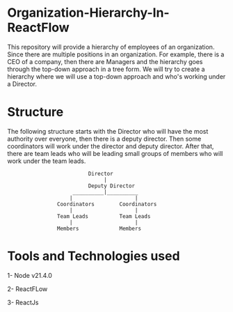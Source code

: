 # Organization-Hierarchy-In-ReactFlow

This repository will provide a hierarchy of employees of an organization. Since there are multiple positions in an organization. For example, there is a CEO of a company, then there are Managers and the hierarchy goes through the top-down approach in a tree form. We will try to create a hierarchy where we will use a top-down approach and who's working under a Director.

# Structure

The following structure starts with the Director who will have the most authority over everyone, then there is a deputy director. Then some coordinators will work under the director and deputy director. After that, there are team leads who will be leading small groups of members who will work under the team leads. 

                              Director
                                   |
                              Deputy Director
                         __________|__________ 
                        |                    |
                    Coordinators        Coordinators 
                        |                    |
                    Team Leads          Team Leads
                        |                    |
                    Members             Members

# Tools and Technologies used

1- Node v21.4.0

2- ReactFLow

3- ReactJs
